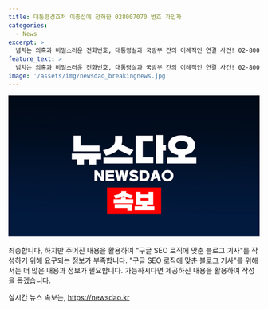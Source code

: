 ```yaml
---
title: 대통령경호처 이종섭에 전화한 028007070 번호 가입자
categories:
  - News
excerpt: >
  넘치는 의혹과 비밀스러운 전화번호, 대통령실과 국방부 간의 이례적인 연결 사건! 02-800-7070번은 과연 누구를 위한 것인가? 박균택 의원실이 받은 정보에 따르면, 이 번호는 대통령실에서 대통령경호처로 명의 변경되었으며 최근에도 사용 중이라고. 또한, 국방부가 사건 수사 결과를 보류하기 직전 이 장관에게 전화를 걸었던 번호로 추정돼. 이에 대한 집중 조명이 필요한 상황! 
feature_text: >
  넘치는 의혹과 비밀스러운 전화번호, 대통령실과 국방부 간의 이례적인 연결 사건! 02-800-7070번은 과연 누구를 위한 것인가? 박균택 의원실이 받은 정보에 따르면, 이 번호는 대통령실에서 대통령경호처로 명의 변경되었으며 최근에도 사용 중이라고. 또한, 국방부가 사건 수사 결과를 보류하기 직전 이 장관에게 전화를 걸었던 번호로 추정돼. 이에 대한 집중 조명이 필요한 상황! 
image: '/assets/img/newsdao_breakingnews.jpg'
---
```


<p><img src="/assets/img/newsdao_breakingnews.jpg" alt="firstkoreanews 속보" /></p>

<p>죄송합니다, 하지만 주어진 내용을 활용하여 "구글 SEO 로직에 맞춘 블로그 기사"를 작성하기 위해 요구되는 정보가 부족합니다. "구글 SEO 로직에 맞춘 블로그 기사"를 위해서는 더 많은 내용과 정보가 필요합니다. 가능하시다면 제공하신 내용을 활용하여 작성을 돕겠습니다.</p>
실시간 뉴스 속보는, <a href="https://newsdao.kr" rel="dofollow">https://newsdao.kr</a>


